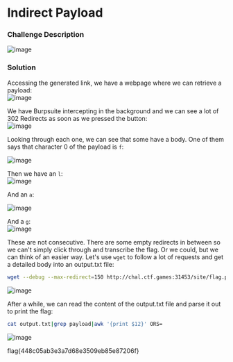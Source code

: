 # Indirect Payload

### Challenge Description
![image](https://github.com/LazyTitan33/CTF-Writeups/assets/80063008/784bf2ce-599f-43f3-9a73-bc9c869577ea)

### Solution

Accessing the generated link, we have a webpage where we can retrieve a payload:  
![image](https://github.com/LazyTitan33/CTF-Writeups/assets/80063008/f8009b4c-9430-40e3-8488-6d4262053293)

We have Burpsuite intercepting in the background and we can see a lot of 302 Redirects as soon as we pressed the button:  
![image](https://github.com/LazyTitan33/CTF-Writeups/assets/80063008/a04ee012-b411-4bf9-a753-b7333e929862)

Looking through each one, we can see that some have a body. One of them says that character 0 of the payload is `f`:  

![image](https://github.com/LazyTitan33/CTF-Writeups/assets/80063008/381a558a-123d-449d-85ce-ce7299e32712)

Then we have an `l`:  
![image](https://github.com/LazyTitan33/CTF-Writeups/assets/80063008/1cc7237b-6ba5-45ac-b6ee-1ed7894bd00c)

And an `a`:  

![image](https://github.com/LazyTitan33/CTF-Writeups/assets/80063008/c581abfd-da2d-41b2-b692-a27754372de4)

And a `g`:  
![image](https://github.com/LazyTitan33/CTF-Writeups/assets/80063008/909d969f-f0f9-478f-97d3-e0771481403f)

These are not consecutive. There are some empty redirects in between so we can't simply click through and transcribe the flag. Or we could, but we can think of an easier way. Let's use `wget` to follow a lot of requests and get a detailed body into an output.txt file:

```bash
wget --debug --max-redirect=150 http://chal.ctf.games:31453/site/flag.php -o output.txt
```
![image](https://github.com/LazyTitan33/CTF-Writeups/assets/80063008/4f7543fb-fd3f-4d7c-b5c4-0b93a341e217)

After a while, we can read the content of the output.txt file and parse it out to print the flag:  

```bash
cat output.txt|grep payload|awk '{print $12}' ORS=
```
![image](https://github.com/LazyTitan33/CTF-Writeups/assets/80063008/e3b81097-3a64-44b6-8364-7131cf812052)

flag{448c05ab3e3a7d68e3509eb85e87206f} 
